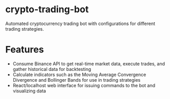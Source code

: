 # crypto-trading-bot
Automated cryptocurrency trading bot with configurations for different trading strategies.

# Features
- Consume Binance API to get real-time market data, execute trades, and gather historical data for backtesting
- Calculate indicators such as the Moving Average Convergence Divergence and Bollinger Bands for use in trading strategies
- React/localhost web interface for issuing commands to the bot and visualizing data
